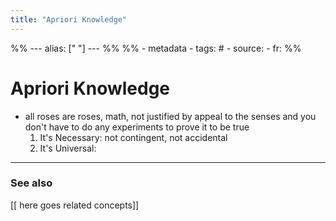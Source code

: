 ```yaml
---
title: "Apriori Knowledge"
---
```


%% ---
alias: [" "]
--- %%
%% - metadata
	- tags: #
	- source: 
	- fr: 
%%

# Apriori Knowledge

- all roses are roses, math, not justified by appeal to the senses and you don't have to do any experiments to prove it to be true
	1. It's Necessary: not contingent, not accidental
	2. It's Universal:
	

-------------
### See also
[[ here goes related concepts]]

